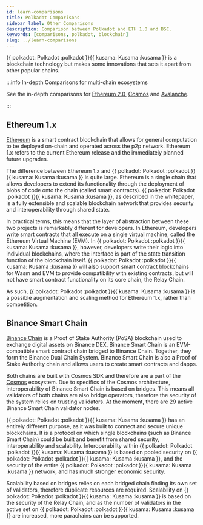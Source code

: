 ```yaml
---
id: learn-comparisons
title: Polkadot Comparisons
sidebar_label: Other Comparisons
description: Comparison between Polkadot and ETH 1.0 and BSC.
keywords: [comparisons, polkadot, blockchain]
slug: ../learn-comparisons
---
```


{{ polkadot: Polkadot :polkadot }}{{ kusama: Kusama :kusama }} is a blockchain technology but makes
some innovations that sets it apart from other popular chains.

:::info In-depth Comparisons for multi-chain ecosystems

See the in-depth comparisons for [Ethereum 2.0](./learn-comparison-ethereum-2.md),
[Cosmos](./learn-comparisons-cosmos.md) and [Avalanche](./learn-comparisons-avalanche.md).

:::

## Ethereum 1.x

[Ethereum](https://ethereum.org) is a smart contract blockchain that allows for general computation
to be deployed on-chain and operated across the p2p network. Ethereum 1.x refers to the current
Ethereum release and the immediately planned future upgrades.

The difference between Ethereum 1.x and
{{ polkadot: Polkadot :polkadot }}{{ kusama: Kusama :kusama }} is quite large. Ethereum is a single
chain that allows developers to extend its functionality through the deployment of blobs of code
onto the chain (called smart contracts).
{{ polkadot: Polkadot :polkadot }}{{ kusama: Kusama :kusama }}, as described in the whitepaper, is a
fully extensible and scalable blockchain network that provides security and interoperability through
shared state.

In practical terms, this means that the layer of abstraction between these two projects is
remarkably different for developers. In Ethereum, developers write smart contracts that all execute
on a single virtual machine, called the Ethereum Virtual Machine (EVM). In
{{ polkadot: Polkadot :polkadot }}{{ kusama: Kusama :kusama }}, however, developers write their
logic into individual blockchains, where the interface is part of the state transition function of
the blockchain itself. {{ polkadot: Polkadot :polkadot }}{{ kusama: Kusama :kusama }} will also
support smart contract blockchains for Wasm and EVM to provide compatibility with existing
contracts, but will not have smart contract functionality on its core chain, the Relay Chain.

As such, {{ polkadot: Polkadot :polkadot }}{{ kusama: Kusama :kusama }} is a possible augmentation
and scaling method for Ethereum 1.x, rather than competition.

## Binance Smart Chain

[Binance Chain](https://www.binance.com) is a Proof of Stake Authority (PoSA) blockchain used to
exchange digital assets on Binance DEX. Binance Smart Chain is an EVM-compatible smart contract
chain bridged to Binance Chain. Together, they form the Binance Dual Chain System. Binance Smart
Chain is also a Proof of Stake Authority chain and allows users to create smart contracts and dapps.

Both chains are built with Cosmos SDK and therefore are a part of the
[Cosmos](learn-comparisons-cosmos.md) ecosystem. Due to specifics of the Cosmos architecture,
interoperability of Binance Smart Chain is based on bridges. This means all validators of both
chains are also bridge operators, therefore the security of the system relies on trusting
validators. At the moment, there are 29 active Binance Smart Chain validator nodes.

{{ polkadot: Polkadot :polkadot }}{{ kusama: Kusama :kusama }} has an entirely different purpose, as
it was built to connect and secure unique blockchains. It is a protocol on which single blockchains
(such as Binance Smart Chain) could be built and benefit from shared security, interoperability and
scalability. Interoperability within {{ polkadot: Polkadot :polkadot }}{{ kusama: Kusama :kusama }}
is based on pooled security on {{ polkadot: Polkadot :polkadot }}{{ kusama: Kusama :kusama }}, and
the security of the entire {{ polkadot: Polkadot :polkadot }}{{ kusama: Kusama :kusama }} network,
and has much stronger economic security.

Scalability based on bridges relies on each bridged chain finding its own set of validators,
therefore duplicate resources are required. Scalability on
{{ polkadot: Polkadot :polkadot }}{{ kusama: Kusama :kusama }} is based on the security of the Relay
Chain, and as the number of validators in the active set on
{{ polkadot: Polkadot :polkadot }}{{ kusama: Kusama :kusama }} are increased, more parachains can be
supported.

